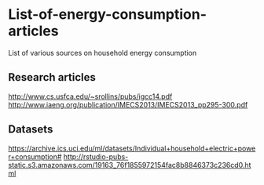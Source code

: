 # List-of-energy-consumption-articles
List of various sources on household energy consumption

## Research articles

http://www.cs.usfca.edu/~srollins/pubs/igcc14.pdf
http://www.iaeng.org/publication/IMECS2013/IMECS2013_pp295-300.pdf

## Datasets

https://archive.ics.uci.edu/ml/datasets/Individual+household+electric+power+consumption#
http://rstudio-pubs-static.s3.amazonaws.com/19163_76f1855972154fac8b8846373c236cd0.html
